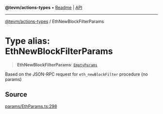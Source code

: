 **@tevm/actions-types** • [Readme](../README.md) \| [API](../globals.md)

***

[@tevm/actions-types](../README.md) / EthNewBlockFilterParams

# Type alias: EthNewBlockFilterParams

> **EthNewBlockFilterParams**: [`EmptyParams`](EmptyParams.md)

Based on the JSON-RPC request for `eth_newBlockFilter` procedure (no params)

## Source

[params/EthParams.ts:298](https://github.com/evmts/tevm-monorepo/blob/main/packages/actions-types/src/params/EthParams.ts#L298)
